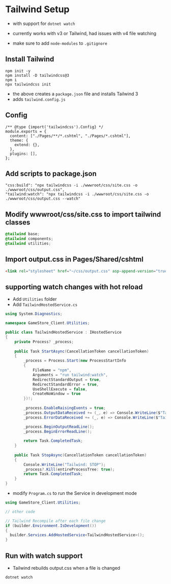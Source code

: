 # Tailwind Setup
- with support for `dotnet watch`
- currently works with v3 or Tailwind, had issues with v4 file watching

- make sure to add `node-modules` to `.gitignore`

## Install Tailwind
```Shells
npm init -y
npm install -D tailwindcss@3
npm i
npx tailwindcss init
```
- the above creates a `package.json` file and installs Tailwind 3
- adds `tailwind.config.js`

## Config
```JS
/** @type {import('tailwindcss').Config} */
module.exports = {
  content: ["./Pages/**/*.cshtml", "./Pages/*.cshtml"],
  theme: {
    extend: {},
  },
  plugins: [],
};
```

## Add scripts to package.json
```JS
"css:build": "npx tailwindcss -i ./wwwroot/css/site.css -o ./wwwroot/css/output.css",
"tailwind:watch": "npx tailwindcss -i ./wwwroot/css/site.css -o ./wwwroot/css/output.css --watch"
```

## Modify wwwroot/css/site.css to import tailwind classes
```CSS
@tailwind base;
@tailwind components;
@tailwind utilities;
```

## Import output.css in Pages/Shared/cshtml
```HTML
<link rel="stylesheet" href="~/css/output.css" asp-append-version="true" />
```

## supporting watch changes with hot reload
- Add `Utilities` folder
- Add `TailwindHostedService.cs`
```CS
using System.Diagnostics;

namespace GameStore_Client.Utilities;

public class TailwindHostedService : IHostedService
{
    private Process? _process;
    
    public Task StartAsync(CancellationToken cancellationToken)
    {
        _process = Process.Start(new ProcessStartInfo
        {
            FileName = "npm",
            Arguments = "run tailwind:watch",
            RedirectStandardOutput = true,
            RedirectStandardError = true,
            UseShellExecute = false,
            CreateNoWindow = true
        })!;
        
        _process.EnableRaisingEvents = true;
        _process.OutputDataReceived += (_, e) => Console.WriteLine($"Tailwind: {e.Data}");
        _process.ErrorDataReceived += (_, e) => Console.WriteLine($"Tailwind: {e.Data}");

        _process.BeginOutputReadLine();
        _process.BeginErrorReadLine();
        
        return Task.CompletedTask;
    }
    
    public Task StopAsync(CancellationToken cancellationToken)
    {
        Console.WriteLine("Tailwind: STOP");
        _process?.Kill(entireProcessTree: true);
        return Task.CompletedTask;
    }
}
```

- modify `Program.cs` to run the Service in development mode

``` CS
using GameStore_Client.Utilities;

// other code

// Tailwind Recompile after each file change
if (builder.Environment.IsDevelopment())
{
  builder.Services.AddHostedService<TailwindHostedService>();
}
```

## Run with watch support
- Tailwind rebuilds output.css when a file is changed

```Shell
dotnet watch
```


